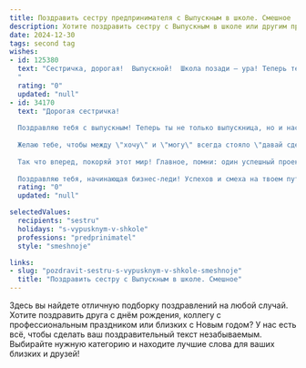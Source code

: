 ```yaml
---
title: Поздравить сестру предпринимателя с Выпускным в школе. Смешное
description: Хотите поздравить сестру с Выпускным в школе или другим праздником? Наш ИИ создаст незабываемое поздравление, а вы обязательно выделитесь среди других.  
date: 2024-12-30
tags: second tag
wishes:
- id: 125380
  text: "Сестричка, дорогая!  Выпускной!  Школа позади – ура! Теперь тебя ждут не контрольные, а  только налоговые декларации!  Шучу, конечно (немного).  Серьезно поздравляю с этим важным этапом! Пусть твой предпринимательский путь будет полон не только прибыли, но и веселых приключений.  Дерзай, покоряй вершины (и рынки!), и главное – не забудь меня отблагодарить, когда разбогатеешь! 😉
  "
  rating: "0"
  updated: "null"
- id: 34170
  text: "Дорогая сестричка!
  
  Поздравляю тебя с выпускным! Теперь ты не только выпускница, но и настоящий предприниматель в мире знаний! Пусть твоя жизнь будет такой же яркой и насыщенной, как список дел на твоем первом бизнес-совете!
  
  Желаю тебе, чтобы между \"хочу\" и \"могу\" всегда стояло \"давай сделаем это!\", а за каждым \"нельзя\" находился \"а как же, если я решила?!\". Пусть все твои идеи взлетают так же высоко, как твои оценки, а твой бизнес растет, как наши запасы сладостей, когда мама уезжает!
  
  Так что вперед, покоряй этот мир! Главное, помни: один успешный проект — это хорошо, а два — это уже блестяще!
  
  Поздравляю тебя, начинающая бизнес-леди! Успехов и смеха на твоем пути! ♥️"
  rating: "0"
  updated: "null"

selectedValues:
  recipients: "sestru"
  holidays: "s-vypusknym-v-shkole"
  professions: "predprinimatel"
  style: "smeshnoje"

links:
- slug: "pozdravit-sestru-s-vypusknym-v-shkole-smeshnoje"
  title: "Поздравить сестру с Выпускным в школе. Смешное"
---
```


Здесь вы найдете отличную подборку поздравлений на любой случай.
Хотите поздравить друга с днём рождения, коллегу с профессиональным праздником или близких с Новым годом? У нас есть всё, чтобы сделать ваш поздравительный текст незабываемым. Выбирайте нужную категорию и находите лучшие слова для ваших близких и друзей!
